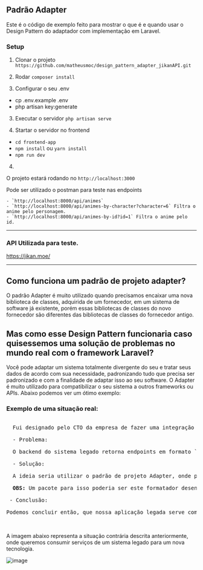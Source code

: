 ## Padrão Adapter
Este é o código de exemplo feito para mostrar o que é e quando usar o Design Pattern do adaptador com implementação em Laravel.


### Setup
 1. Clonar o projeto `https://github.com/matheusmoc/design_pattern_adapter_jikanAPI.git`
 
 2. Rodar `composer install`
 
 2. Configurar o seu .env
 
 - cp .env.example .env
 - php artisan key:generate
 
 3. Executar o servidor `php artisan serve`
 
 5. Startar o servidor no frontend
 
 - `cd frontend-app`
 - `npm install` ou `yarn install` 
 - `npm run dev`
 
 
 4. 
 
 O projeto estará rodando no `http://localhost:3000`
 
 Pode ser utilizado o postman para teste nas endpoints
 
    - `http://localhost:8000/api/animes`
    - `http://localhost:8000/api/animes-by-character?character=6` Filtra o anime pelo personagem.
    - `http://localhost:8000/api/animes-by-id?id=1` Filtra o anime pelo id.
  
  <hr>
  
  ### API Utilizada para teste.
  
  https://jikan.moe/
  
  <hr>
  
  ## Como funciona um padrão de projeto adapter? 
  
  O padrão Adapter é muito utilizado quando precisamos encaixar uma nova biblioteca de classes, adquirida de um fornecedor, em um sistema de software já existente, porém essas bibliotecas de classes do novo fornecedor são diferentes das bibliotecas de classes do fornecedor antigo. 
  
  ## Mas como esse Design Pattern funcionaria caso quisessemos uma solução de problemas no mundo real com o framework Laravel? 
  
  Você pode adaptar um sistema totalmente divergente do seu e tratar seus dados de acordo com sua necessidade, padronizando tudo que precisa ser padronizado e com a finalidade de adaptar isso ao seu software. O Adapter é muito utilizado para compatibilizar o seu sistema a outros frameworks ou APIs. Abaixo podemos ver um ótimo exemplo:
  
  ### Exemplo de uma situação real:
  <pre>
  
  Fui designado pelo CTO da empresa de fazer uma integração de software resgatando dados de um sistema atual em Laravel 9 e integrando a um sistema legado em Laravel.
  
  - Problema:
  
  O backend do sistema legado retorna endpoints em formato `XML`, no entanto eu teria que adaptar os dados em `JSON` do meu sistema em Laravel 9 para que retorne `XML`   e mantenha os padrões de negócio da empresa.
  
  - Solução:
  
  A ideia seria utilizar o padrão de projeto Adapter, onde posso criar uma classe chamada DataAdapter resgatando esses dados do sistema em Laravel 9 para o legado, e por fim tratar estes dados em um controlador utilizando um pacote de conversão de dados para `XML`
  
  <b>OBS:</b> Um pacote para isso poderia ser este formatador desenvolvida pela comunidade: https://github.com/SoapBox/laravel-formatter
   
 - Conclusão:
 
Podemos concluir então, que nossa aplicação legada serve como um intermediador (podemos exemplificar o intermediador com um um simples adaptar USB que converte um cabo USB-C para qualquer outro tipo de entrada USB caso seja necessário utiliza-lo em um computador mais antigo), ou seja, recebe solicitações do cliente e converte essas solicitações em um formato que o fornecedor entenda.

 </pre>
 
 A imagem abaixo representa a situação contrária descrita anteriormente, onde queremos consumir serviços de um sistema legado para um nova tecnologia.
 
![image](https://user-images.githubusercontent.com/73448357/218322572-02c87b8e-d782-48d5-9e9e-ab3e79f7d4dd.png)
 
